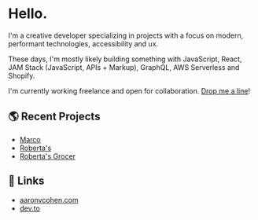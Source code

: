 # Hello.

I'm a creative developer specializing in projects with a focus on modern, performant technologies, accessibility and ux.

These days, I'm mostly likely building something with JavaScript, React, JAM Stack (JavaScript, APIs + Markup), GraphQL, AWS Serverless and Shopify.

I'm currently working freelance and open for collaboration. [Drop me a line](mailto:avcohen@gmail.com)!


## 🌎 Recent Projects
- [Marco](https://www.marcoicecream.com/)
- [Roberta's](https://www.robertaspizza.com/)
- [Roberta's Grocer](https://grocer.robertaspizza.com/)


## 🔗 Links
- [aaronvcohen.com](https://aaronvcohen.com)
- [dev.to](https://dev.to/avcohen/)
